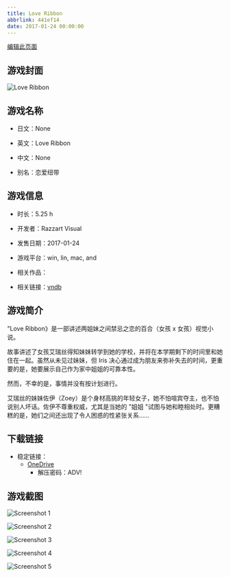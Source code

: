 ```yaml
---
title: Love Ribbon
abbrlink: 441ef14
date: 2017-01-24 00:00:00
---
```

[编辑此页面](https://github.com/ACG-3/ADV3-source/blob/main/source/_posts/games/%E6%81%8B%E7%88%B1%E7%BA%BD%E5%B8%A6.md)

## 游戏封面

![Love Ribbon](https://pan.timero.xyz/d/onedrive/img_lib_001/%E6%81%8B%E7%88%B1%E7%BA%BD%E5%B8%A6_cover.avif)


## 游戏名称

- 日文：None
- 英文：Love Ribbon
- 中文：None

- 别名：恋爱纽带


## 游戏信息

- 时长：5.25 h
- 开发者：Razzart Visual
- 发售日期：2017-01-24
- 游戏平台：win, lin, mac, and
- 相关作品：

- 相关链接：[vndb](https://vndb.org/v20027)


## 游戏简介

"Love Ribbon》是一部讲述两姐妹之间禁忌之恋的百合（女孩 x 女孩）视觉小说。

故事讲述了女孩艾瑞丝得知妹妹转学到她的学校，并将在本学期剩下的时间里和她住在一起。虽然从未见过妹妹，但 Iris 决心通过成为朋友来弥补失去的时间，更重要的是，她要展示自己作为家中姐姐的可靠本性。

然而，不幸的是，事情并没有按计划进行。

艾瑞丝的妹妹佐伊（Zoey）是个身材高挑的年轻女子，她不怕喧宾夺主，也不怕说别人坏话。佐伊不尊重权威，尤其是当她的 "姐姐 "试图与她和睦相处时。更糟糕的是，她们之间还出现了令人困惑的性紧张关系......




## 下载链接

- 稳定链接：
    - [OneDrive](https://pan.timero.xyz/onedrive/adv_lib_001/%E6%81%8B%E7%88%B1%E7%BA%BD%E5%B8%A6)
        - 解压密码：ADV!



## 游戏截图


![Screenshot 1](https://pan.timero.xyz/d/onedrive/img_lib_001/%E6%81%8B%E7%88%B1%E7%BA%BD%E5%B8%A6_Screenshot_1.avif)

![Screenshot 2](https://pan.timero.xyz/d/onedrive/img_lib_001/%E6%81%8B%E7%88%B1%E7%BA%BD%E5%B8%A6_Screenshot_2.avif)

![Screenshot 3](https://pan.timero.xyz/d/onedrive/img_lib_001/%E6%81%8B%E7%88%B1%E7%BA%BD%E5%B8%A6_Screenshot_3.avif)

![Screenshot 4](https://pan.timero.xyz/d/onedrive/img_lib_001/%E6%81%8B%E7%88%B1%E7%BA%BD%E5%B8%A6_Screenshot_4.avif)

![Screenshot 5](https://pan.timero.xyz/d/onedrive/img_lib_001/%E6%81%8B%E7%88%B1%E7%BA%BD%E5%B8%A6_Screenshot_5.avif)

